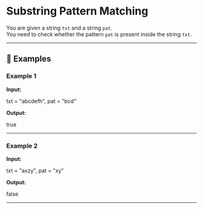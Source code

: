 # Substring Pattern Matching

You are given a string `txt` and a string `pat`.  
You need to check whether the pattern `pat` is present inside the string `txt`.

---

## 🔹 Examples

### Example 1
**Input:**  

txt = "abcdefh", pat = "bcd"

**Output:**  

true


---

### Example 2
**Input:**  

txt = "axzy", pat = "xy"

**Output:**  

false


---
